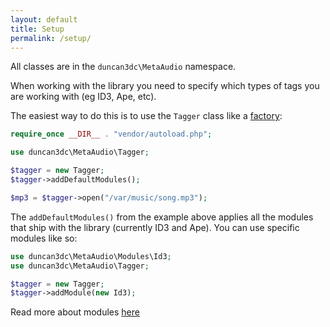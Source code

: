 ```yaml
---
layout: default
title: Setup
permalink: /setup/
---
```


All classes are in the `duncan3dc\MetaAudio` namespace.

When working with the library you need to specify which types of tags you are working with (eg ID3, Ape, etc).

The easiest way to do this is to use the `Tagger` class like a [factory](//en.wikipedia.org/wiki/Factory_method_pattern):

~~~php
require_once __DIR__ . "vendor/autoload.php";

use duncan3dc\MetaAudio\Tagger;

$tagger = new Tagger;
$tagger->addDefaultModules();

$mp3 = $tagger->open("/var/music/song.mp3");
~~~

The `addDefaultModules()` from the example above applies all the modules that ship with the library (currently ID3 and Ape). You can use specific modules like so:

~~~php
use duncan3dc\MetaAudio\Modules\Id3;
use duncan3dc\MetaAudio\Tagger;

$tagger = new Tagger;
$tagger->addModule(new Id3);
~~~

Read more about modules [here](../usage/modules/)
